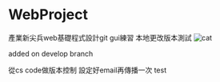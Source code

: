 # WebProject

產業新尖兵web基礎程式設計git gui練習
本地更改版本測試
![cat](https://i.imgur.com/dc1PU8j.jpeg) 

added on develop branch

從cs code做版本控制
設定好email再傳播一次
test
